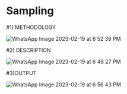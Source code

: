 # Sampling

#1) METHODOLOGY

![WhatsApp Image 2023-02-19 at 6 52 39 PM](https://user-images.githubusercontent.com/111347214/219950930-2ca84360-44f2-4c23-9d41-1a054b21936e.jpeg)


#2) DESCRIPTION

![WhatsApp Image 2023-02-19 at 6 48 27 PM](https://user-images.githubusercontent.com/111347214/219950979-83c386f2-15f7-43a0-b1ed-f3a83c4ffd18.jpeg)


#3)OUTPUT

![WhatsApp Image 2023-02-19 at 6 56 43 PM](https://user-images.githubusercontent.com/111347214/219951111-c0466dbe-8d03-4532-9baf-d19146b97885.jpeg)
